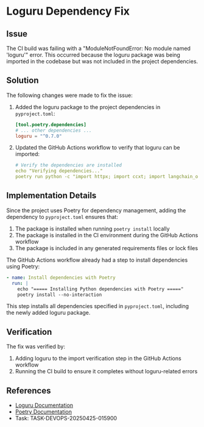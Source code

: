 # Loguru Dependency Fix

## Issue

The CI build was failing with a "ModuleNotFoundError: No module named 'loguru'" error. This occurred because the loguru package was being imported in the codebase but was not included in the project dependencies.

## Solution

The following changes were made to fix the issue:

1. Added the loguru package to the project dependencies in `pyproject.toml`:
   ```toml
   [tool.poetry.dependencies]
   # ... other dependencies ...
   loguru = "^0.7.0"
   ```

2. Updated the GitHub Actions workflow to verify that loguru can be imported:
   ```yaml
   # Verify the dependencies are installed
   echo "Verifying dependencies..."
   poetry run python -c "import httpx; import ccxt; import langchain_openai; import textblob; import loguru; print('All required dependencies successfully imported')"
   ```

## Implementation Details

Since the project uses Poetry for dependency management, adding the dependency to `pyproject.toml` ensures that:

1. The package is installed when running `poetry install` locally
2. The package is installed in the CI environment during the GitHub Actions workflow
3. The package is included in any generated requirements files or lock files

The GitHub Actions workflow already had a step to install dependencies using Poetry:
```yaml
- name: Install dependencies with Poetry
  run: |
    echo "===== Installing Python dependencies with Poetry ====="
    poetry install --no-interaction
```

This step installs all dependencies specified in `pyproject.toml`, including the newly added loguru package.

## Verification

The fix was verified by:
1. Adding loguru to the import verification step in the GitHub Actions workflow
2. Running the CI build to ensure it completes without loguru-related errors

## References

- [Loguru Documentation](https://github.com/Delgan/loguru)
- [Poetry Documentation](https://python-poetry.org/docs/dependency-specification/)
- Task: TASK-DEVOPS-20250425-015900